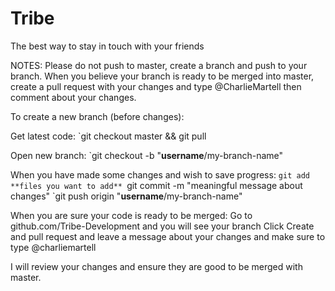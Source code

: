 Tribe
=====

The best way to stay in touch with your friends

NOTES:
Please do not push to master, create a branch and push to your branch.
When you believe your branch is ready to be merged into master, 
create a pull request with your changes and type @CharlieMartell
then comment about your changes.

To create a new branch (before changes):

Get latest code:
`git checkout master && git pull

Open new branch:
`git checkout -b "**username**/my-branch-name"

When you have made some changes and wish to save progress:
`git add **files you want to add**
`git commit -m "meaningful message about changes"
`git push origin "**username**/my-branch-name"

When you are sure your code is ready to be merged:
Go to github.com/Tribe-Development and you will see your branch
Click Create and pull request and leave a message about your changes
and make sure to type @charliemartell

I will review your changes and ensure they are good to be merged with master. 
